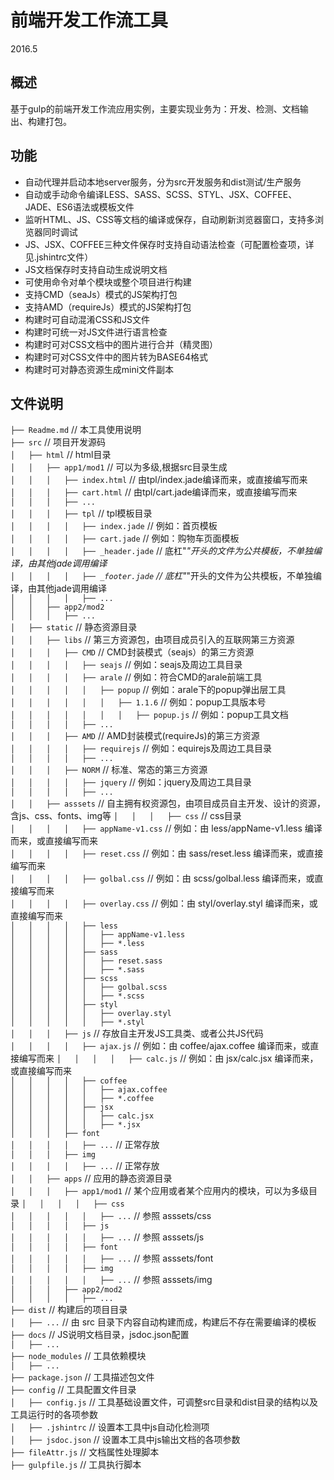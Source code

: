 # 前端开发工作流工具
2016.5
## 概述
基于gulp的前端开发工作流应用实例，主要实现业务为：开发、检测、文档输出、构建打包。

## 功能
* 自动代理并启动本地server服务，分为src开发服务和dist测试/生产服务
* 自动或手动命令编译LESS、SASS、SCSS、STYL、JSX、COFFEE、JADE、ES6语法或模板文件
* 监听HTML、JS、CSS等文档的编译或保存，自动刷新浏览器窗口，支持多浏览器同时调试
* JS、JSX、COFFEE三种文件保存时支持自动语法检查（可配置检查项，详见.jshintrc文件）
* JS文档保存时支持自动生成说明文档
* 可使用命令对单个模块或整个项目进行构建
* 支持CMD（seaJs）模式的JS架构打包
* 支持AMD（requireJs）模式的JS架构打包
* 构建时可自动混淆CSS和JS文件
* 构建时可统一对JS文件进行语言检查
* 构建时可对CSS文档中的图片进行合并（精灵图）
* 构建时可对CSS文件中的图片转为BASE64格式
* 构建时可对静态资源生成mini文件副本

## 文件说明
```├── Readme.md```                     // 本工具使用说明  
```├── src```                           // 项目开发源码   
```│   ├── html```                      // html目录  
```│   │   ├── app1/mod1```             // 可以为多级,根据src目录生成     
```│   │   │   ├── index.html```        // 由tpl/index.jade编译而来，或直接编写而来    
```│   │   │   ├── cart.html```         // 由tpl/cart.jade编译而来，或直接编写而来         
```│   │   │   ├── ...```             
```│   │   │   ├── tpl```               // tpl模板目录   
```│   │   │   │   ├── index.jade```    // 例如：首页模板   
```│   │   │   │   ├── cart.jade```     // 例如：购物车页面模板  
```│   │   │   │   ├── _header.jade```  // 底杠"_"开头的文件为公共模板，不单独编译，由其他jade调用编译       
```│   │   │   │   ├── _footer.jade```  // 底杠"_"开头的文件为公共模板，不单独编译，由其他jade调用编译         
```│   │   │   │   ├── ...```        
```│   │   ├── app2/mod2```              
```│   │   │   ├── ...```               
```│   ├── static```                    // 静态资源目录  
```│   │   ├── libs```                  // 第三方资源包，由项目成员引入的互联网第三方资源  
```│   │   │   ├── CMD```               // CMD封装模式（seajs）的第三方资源  
```│   │   │   │   ├── seajs```                     // 例如：seajs及周边工具目录  
```│   │   │   │   ├── arale```                     // 例如：符合CMD的arale前端工具  
```│   │   │   │   │   ├── popup```                 // 例如：arale下的popup弹出层工具  
```│   │   │   │   │   │   ├── 1.1.6```             // 例如：popup工具版本号    
```│   │   │   │   │   │   │   ├── popup.js```      // 例如：popup工具文档  
```│   │   │   │   ├── ...```                       
```│   │   │   ├── AMD```               // AMD封装模式(requireJs)的第三方资源     
```│   │   │   │   ├── requirejs```     // 例如：equirejs及周边工具目录    
```│   │   │   │   ├── ...```          
```│   │   │   ├── NORM```              // 标准、常态的第三方资源    
```│   │   │   │   ├── jquery```        // 例如：jquery及周边工具目录   
```│   │   │   │   ├── ...```         
```│   │   ├── asssets```               // 自主拥有权资源包，由项目成员自主开发、设计的资源，含js、css、fonts、img等 
```│   │   │   ├── css```               // css目录      
```│   │   │   │   ├── appName-v1.css```        // 例如：由 less/appName-v1.less 编译而来，或直接编写而来    
```│   │   │   │   ├── reset.css```             // 例如：由 sass/reset.less 编译而来，或直接编写而来    
```│   │   │   │   ├── golbal.css```            // 例如：由 scss/golbal.less 编译而来，或直接编写而来    
```│   │   │   │   ├── overlay.css```           // 例如：由 styl/overlay.styl 编译而来，或直接编写而来    
```│   │   │   │   ├── less```                     
```│   │   │   │   │   ├── appName-v1.less```     
```│   │   │   │   │   ├── *.less```     
```│   │   │   │   ├── sass```                      
```│   │   │   │   │   ├── reset.sass```            
```│   │   │   │   │   ├── *.sass```        
```│   │   │   │   ├── scss```                       
```│   │   │   │   │   ├── golbal.scss```              
```│   │   │   │   │   ├── *.scss```        
```│   │   │   │   ├── styl```                     
```│   │   │   │   │   ├── overlay.styl```          
```│   │   │   │   │   ├── *.styl```        
```│   │   │   ├── js```          // 存放自主开发JS工具类、或者公共JS代码   
```│   │   │   │   ├── ajax.js```        // 例如：由 coffee/ajax.coffee 编译而来，或直接编写而来 
```│   │   │   │   ├── calc.js```        // 例如：由 jsx/calc.jsx 编译而来，或直接编写而来        
```│   │   │   │   ├── coffee```                   
```│   │   │   │   │   ├── ajax.coffee```          
```│   │   │   │   │   ├── *.coffee```              
```│   │   │   │   ├── jsx```                   
```│   │   │   │   │   ├── calc.jsx```          
```│   │   │   │   │   ├── *.jsx```      
```│   │   │   ├── font```    
```│   │   │   │   ├── ...```         // 正常存放     
```│   │   │   ├── img```  
```│   │   │   │   ├── ...```         // 正常存放           
```│   │   ├── apps```                // 应用的静态资源目录  
```│   │   │   ├── app1/mod1```       // 某个应用或者某个应用内的模块，可以为多级目录
```│   │   │   │   ├── css```         
```│   │   │   │   │   ├── ...```     // 参照 asssets/css  
```│   │   │   │   ├── js```          
```│   │   │   │   │   ├── ...```     // 参照 asssets/js  
```│   │   │   │   ├── font```         
```│   │   │   │   │   ├── ...```     // 参照 asssets/font  
```│   │   │   │   ├── img```    
```│   │   │   │   │   ├── ...```     // 参照 asssets/img  
```│   │   │   ├── app2/mod2```      
```│   │   │   │   ├── ...```            
```├── dist```                        // 构建后的项目目录  
```│   ├── ...```                     // 由 src 目录下内容自动构建而成，构建后不存在需要编译的模板    
```├── docs```                        // JS说明文档目录，jsdoc.json配置     
```│   ├── ...```                      
```├── node_modules```                // 工具依赖模块       
```│   ├── ...```                       
```├── package.json```                // 工具描述包文件       
```├── config```                      // 工具配置文件目录      
```│   ├── config.js```               // 工具基础设置文件，可调整src目录和dist目录的结构以及工具运行时的各项参数   
```│   ├── .jshintrc```               // 设置本工具中js自动化检测项            
```│   ├── jsdoc.json```              // 设置本工具中js输出文档的各项参数    
```├── fileAttr.js```                 // 文档属性处理脚本      
```├── gulpfile.js```                 // 工具执行脚本                            


